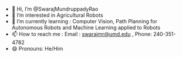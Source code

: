 - 👋 Hi, I’m @SwarajMundruppadyRao
- 👀 I’m interested in Agricultural Robots
- 🌱 I’m currently learning : Computer Vision, Path Planning for Autonomous Robots and Machine Learning applied to Robots
- 📫 How to reach me : Email : swarajmr@umd.edu , Phone: 240-351-4782
- 😄 Pronouns: He/Him

<!---
SwarajMundruppadyRao/SwarajMundruppadyRao is a ✨ special ✨ repository because its `README.md` (this file) appears on your GitHub profile.
You can click the Preview link to take a look at your changes.
--->
